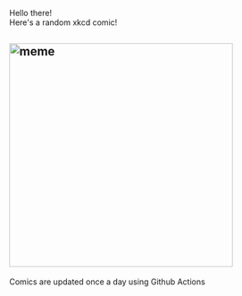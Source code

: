 Hello there! <br>Here's a random xkcd comic!<br>
## <img src="https://imgs.xkcd.com/comics/no_pun_intended.png" alt="meme" width="400"/><br>
Comics are updated once a day using Github Actions